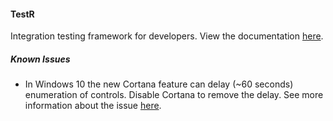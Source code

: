 #### TestR

Integration testing framework for developers. View the documentation <a href="https://github.com/BobbyCannon/TestR/wiki">here</a>.


##### Known Issues

- In Windows 10 the new Cortana feature can delay (~60 seconds) enumeration of controls. Disable Cortana to remove the delay. See more information about the issue [here](https://social.msdn.microsoft.com/Forums/windowsdesktop/en-US/5e9d1878-8e7e-490d-ad8d-96891ee80707/rawviewwalkergetnextsiblingelement-is-delaying-for-60-second-on-last-sibling?forum=windowsaccessibilityandautomation&prof=required). 
